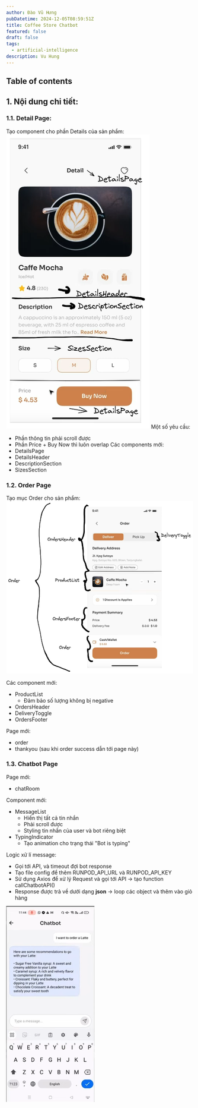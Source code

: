 ```yaml
---
author: Đào Vũ Hưng
pubDatetime: 2024-12-05T08:59:51Z
title: Coffee Store Chatbot
featured: false
draft: false
tags:
  - artificial-intelligence
description: Vu Hung
---
```

## Table of contents

## 1. Nội dung chi tiết:
### 1.1. Detail Page:
Tạo component cho phần Details của sản phẩm:
![image](../../assets/images/annotated_2024-12-05_15-58-55.png)
Một số yêu cầu:
- Phần thông tin phải scroll được
- Phần Price + Buy Now thì luôn overlap
Các components mới:
- DetailsPage
- DetailsHeader
- DescriptionSection
- SizesSection
### 1.2. Order Page
Tạo mục Order cho sản phẩm:
![image](../../assets/images/annotated_2024-12-05_16-24-08.png)

Các component mới:
- ProductList 
	- Đảm bảo số lượng không bị negative
- OrdersHeader
- DeliveryToggle
- OrdersFooter

Page mới:
- order
- thankyou (sau khi order success dẫn tới page này)

### 1.3. Chatbot Page
Page mới:
- chatRoom

Component mới:
- MessageList
	- Hiển thị tất cả tin nhắn
	- Phải scroll được
	- Styling tin nhắn của user và bot riêng biệt
 - TypingIndicator
	 - Tạo animation cho trạng thái "Bot is typing"

Logic xử lí message:
- Gọi tới API, và timeout đợi bot response
- Tạo file config để thêm RUNPOD_API_URL và RUNPOD_API_KEY
- Sử dụng Axios để xử lý Request và gọi tới API -> tạo function callChatbotAPI()
- Response được trả về dưới dạng **json** -> loop các object và thêm vào giỏ hàng

![image](../../assets/images/2024-12-05_18-35-45.png)